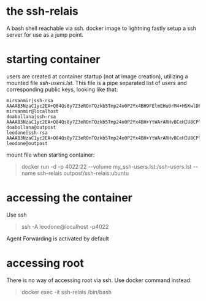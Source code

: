 # the ssh-relais

A bash shell reachable via ssh. docker image to lightning fastly setup a ssh server for use as a jump point.

# starting container

users are created at container startup (not at image creation), utilizing a mounted file _ssh-users.lst_. This file is a pipe separated list of users and corresponding public keys, looking like that:

```
mirsanmir|ssh-rsa AAAAB3NzaC1yc2EA+Q84Qs8y7Z3eROnTQzkb5Tmp24o0P2Yx4BH9FElmEHu0rM4+HSKwlDPrgAxbA2rMKnFo/qeJJgGXqiDf8IQm6jUrM9DK4x6C+YtWArARHvBCeHIU8CPlmv7sheKWnbDcyoa8gLsioeSpVer+N8Uw4GAatpsrufyVBTJP7T+uwvGKNoyYx mirsanmir@localhost
doabollana|ssh-rsa AAAAB3NzaC1yc2EA+Q84Qs8y7Z3eROnTQzkb5Tmp24o0P2Yx4BH+YtWArARHvBCeHIU8CPlmv7sheKWnbDcyoa8gLsioeSpVer+N8Uw4GAatpsrufyVB9FElmEHu0rM4+HSKwlDPrgAxbA2rMKnFo/qeJJgGXqiDf8IQm6jUrM9DK4x6CTJP7T+uwvGKNoyYx doabollana@outpost
leodone|ssh-rsa AAAAB3NzaC1yc2EA+Q84Qs8y7Z3eROnTQzkb5Tmp24o0P2Yx4BH+YtWArARHvBCeHIU8CPlmv7sheKWnbDcyoa8gLsioeSpVer+N8Uw4GAatpsrufyVB9FElmEHu0rM4+HSKwlDPrgAxbA2rMKnFo/qeJJgGXqiDf8IQm6jUrM9DK4x6CTJP7T+uwvGKNoyYx leodone@outpost
```

mount file when starting container:

> docker run -d -p 4022:22 --volume my_ssh-users.lst:/ssh-users.lst --name ssh-relais outpost/ssh-relais:ubuntu

# accessing the container

Use ssh

> ssh -A leodone@localhost -p4022

Agent Forwarding is activated by default

# accessing root

There is no way of accessing root via ssh. Use docker command instead:

> docker exec -it ssh-relais /bin/bash
